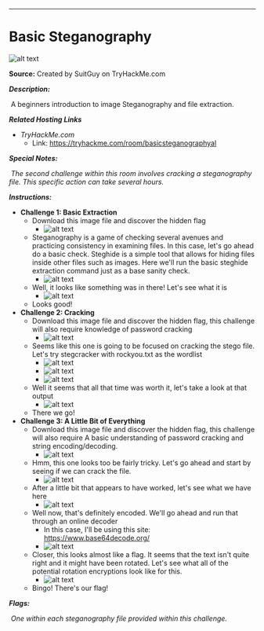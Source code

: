 ****

# Basic Steganography

![alt text](https://i.imgur.com/BUEK7W9.jpg)

**Source:** Created by SuitGuy on TryHackMe.com

***Description:***

​	A beginners introduction to image Steganography and file extraction.

***Related Hosting Links***

- *TryHackMe.com*
  - Link: https://tryhackme.com/room/basicsteganographyal

***Special Notes:***

​	*The second challenge within this room involves cracking a steganography file. This specific action can take several hours.*



***Instructions:*** 

- **Challenge 1: Basic Extraction**
  - Download this image file and discover the hidden flag
    - ![alt text](https://i.imgur.com/s6MtKfx.jpg)
  - Steganography is a game of checking several avenues and practicing consistency in examining files. In this case, let's go ahead do a basic check. Steghide is a simple tool that allows for hiding files inside other files such as images. Here we'll run the basic steghide extraction command just as a base sanity check.
    - ![alt text](https://i.imgur.com/g85WftR.png)
  - Well, it looks like something was in there! Let's see what it is
    - ![alt text](https://i.imgur.com/KJyfVpr.png)
  - Looks good!
- **Challenge 2: Cracking**
  - Download this image file and discover the hidden flag, this challenge will also require knowledge of password cracking
    - ![alt text](https://i.imgur.com/8bOYP9O.jpg)
  - Seems like this one is going to be focused on cracking the stego file. Let's try stegcracker with rockyou.txt as the wordlist
    - ![alt text]()
    - ![alt text]()
    - ![alt text]()
  - Well it seems that all that time was worth it, let's take a look at that output
    - ![alt text]()
  - There we go!
- **Challenge 3: A Little Bit of Everything**
  - Download this image file and discover the hidden flag, this challenge will also require A basic understanding of password cracking and string encoding/decoding.
    - ![alt text](https://i.imgur.com/8QfkMGK.jpg)
  - Hmm, this one looks too be fairly tricky. Let's go ahead and start by seeing if we can crack the file.
    - ![alt text](https://i.imgur.com/PHefZE4.png)
  - After a little bit that appears to have worked, let's see what we have here
    - ![alt text](https://i.imgur.com/qwmCWtS.png)
  - Well now, that's definitely encoded. We'll go ahead and run that through an online decoder
    - In this case, I'll be using this site: https://www.base64decode.org/ 
    - ![alt text](https://i.imgur.com/sCal2fc.png)
  - Closer, this looks almost like a flag. It seems that the text isn't quite right and it might have been rotated. Let's see what all of the potential rotation encryptions look like for this.
    - ![alt text]()
  - Bingo! There's our flag!









***Flags:***

​	*One within each steganography file provided within this challenge.*
